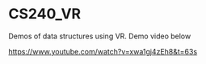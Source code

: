 # CS240_VR
Demos of data structures using VR. Demo video below

https://www.youtube.com/watch?v=xwa1gj4zEh8&t=63s
